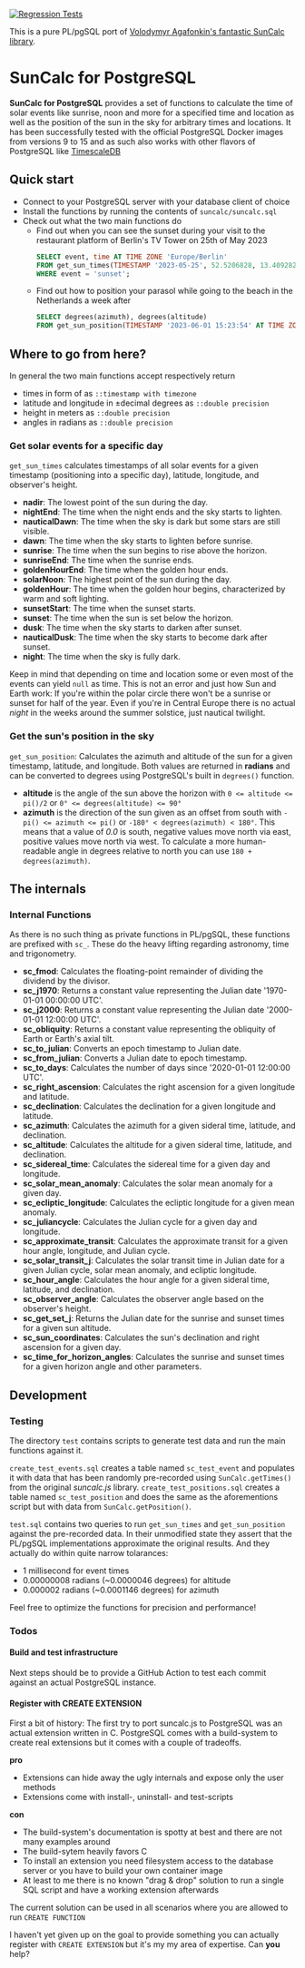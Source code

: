 [![Regression Tests](https://github.com/olithissen/suncalc_postgres/actions/workflows/test.yaml/badge.svg)](https://github.com/olithissen/suncalc_postgres/actions/workflows/test.yaml)

This is a pure PL/pgSQL port of [Volodymyr Agafonkin's fantastic SunCalc library](https://github.com/mourner/suncalc).

# SunCalc for PostgreSQL

**SunCalc for PostgreSQL** provides a set of functions to calculate the time of solar events like sunrise, noon and more for a specified time and location as well as the position of the sun in the sky for arbitrary times and locations.
It has been successfully tested with the official PostgreSQL Docker images from versions 9 to 15 and as such also works with other flavors of PostgreSQL like [TimescaleDB](https://github.com/timescale/timescaledb)

## Quick start

- Connect to your PostgreSQL server with your database client of choice
- Install the functions by running the contents of `suncalc/suncalc.sql`
- Check out what the two main functions do
   - Find out when you can see the sunset during your visit to the restaurant platform of Berlin's TV Tower on 25th of May 2023
       ```sql
       SELECT event, time AT TIME ZONE 'Europe/Berlin'
       FROM get_sun_times(TIMESTAMP '2023-05-25', 52.5206828, 13.409282, 239)
       WHERE event = 'sunset';
       ```
    - Find out how to position your parasol while going to the beach in the Netherlands a week after
      ```sql
      SELECT degrees(azimuth), degrees(altitude)
      FROM get_sun_position(TIMESTAMP '2023-06-01 15:23:54' AT TIME ZONE 'Europe/Amsterdam', 51.3794803,3.3887999);      
      ```

## Where to go from here?

In general the two main functions accept respectively return

- times in form of as `::timestamp with timezone`
- latitude and longitude in ±decimal degrees as `::double precision`
- height in meters as `::double precision`
- angles in radians as `::double precision` 

### Get solar events for a specific day 
`get_sun_times` calculates timestamps of all solar events for a given timestamp (positioning into a specific day), latitude, longitude, and observer's height.

- **nadir**: The lowest point of the sun during the day.
- **nightEnd**: The time when the night ends and the sky starts to lighten.
- **nauticalDawn**: The time when the sky is dark but some stars are still visible.
- **dawn**: The time when the sky starts to lighten before sunrise.
- **sunrise**: The time when the sun begins to rise above the horizon.
- **sunriseEnd**: The time when the sunrise ends.
- **goldenHourEnd**: The time when the golden hour ends.
- **solarNoon**: The highest point of the sun during the day.
- **goldenHour**: The time when the golden hour begins, characterized by warm and soft lighting.
- **sunsetStart**: The time when the sunset starts.
- **sunset**: The time when the sun is set below the horizon.
- **dusk**: The time when the sky starts to darken after sunset.
- **nauticalDusk**: The time when the sky starts to become dark after sunset.
- **night**: The time when the sky is fully dark.

Keep in mind that depending on time and location some or even most of the events can yield `null` as time.
This is not an error and just how Sun and Earth work:
If you're within the polar circle there won't be a sunrise or sunset for half of the year.
Even if you're in Central Europe there is no actual *night* in the weeks around the summer solstice, just nautical twilight.

### Get the sun's position in the sky

`get_sun_position`: Calculates the azimuth and altitude of the sun for a given timestamp, latitude, and longitude.
Both values are returned in **radians** and can be converted to degrees using PostgreSQL's built in `degrees()` function.

- **altitude** is the angle of the sun above the horizon with `0 <= altitude <= pi()/2` or `0° <= degrees(altitude) <= 90°`
- **azimuth** is the direction of the sun given as an offset from south with `-pi() <= azimuth <= pi()` or `-180° < degrees(azimuth) < 180°`.
    This means that a value of *0.0* is south, negative values move north via east, positive values move north via west.
    To calculate a more human-readable angle in degrees relative to north you can use `180 + degrees(azimuth)`.

## The internals

### Internal Functions

As there is no such thing as private functions in PL/pgSQL, these functions are prefixed with `sc_`.
These do the heavy lifting regarding astronomy, time and trigonometry.

- **sc_fmod**: Calculates the floating-point remainder of dividing the dividend by the divisor.
- **sc_j1970**: Returns a constant value representing the Julian date '1970-01-01 00:00:00 UTC'.
- **sc_j2000**: Returns a constant value representing the Julian date '2000-01-01 12:00:00 UTC'.
- **sc_obliquity**: Returns a constant value representing the obliquity of Earth or Earth's axial tilt.
- **sc_to_julian**: Converts an epoch timestamp to Julian date.
- **sc_from_julian**: Converts a Julian date to epoch timestamp.
- **sc_to_days**: Calculates the number of days since '2020-01-01 12:00:00 UTC'.
- **sc_right_ascension**: Calculates the right ascension for a given longitude and latitude.
- **sc_declination**: Calculates the declination for a given longitude and latitude.
- **sc_azimuth**: Calculates the azimuth for a given sideral time, latitude, and declination.
- **sc_altitude**: Calculates the altitude for a given sideral time, latitude, and declination.
- **sc_sidereal_time**: Calculates the sidereal time for a given day and longitude.
- **sc_solar_mean_anomaly**: Calculates the solar mean anomaly for a given day.
- **sc_ecliptic_longitude**: Calculates the ecliptic longitude for a given mean anomaly.
- **sc_juliancycle**: Calculates the Julian cycle for a given day and longitude.
- **sc_approximate_transit**: Calculates the approximate transit for a given hour angle, longitude, and Julian cycle.
- **sc_solar_transit_j**: Calculates the solar transit time in Julian date for a given Julian cycle, solar mean anomaly,
  and ecliptic longitude.
- **sc_hour_angle**: Calculates the hour angle for a given sideral time, latitude, and declination.
- **sc_observer_angle**: Calculates the observer angle based on the observer's height.
- **sc_get_set_j**: Returns the Julian date for the sunrise and sunset times for a given sun altitude.
- **sc_sun_coordinates**: Calculates the sun's declination and right ascension for a given day.
- **sc_time_for_horizon_angles**: Calculates the sunrise and sunset times for a given horizon angle and other
  parameters.

## Development

### Testing

The directory `test` contains scripts to generate test data and run the main functions against it.

`create_test_events.sql` creates a table named `sc_test_event` and populates it with data that has been randomly pre-recorded using `SunCalc.getTimes()` from the original *suncalc.js* library. `create_test_positions.sql` creates a table named `sc_test_position` and does the same as the aforementions script but with data from `SunCalc.getPosition()`.

`test.sql` contains two queries to run `get_sun_times` and `get_sun_position` against the pre-recorded data.
In their unmodified state they assert that the PL/pgSQL implementations approximate the original results.
And they actually do within quite narrow tolarances:
- 1 millisecond for event times
- 0.00000008 radians (~0.0000046 degrees) for altitude
- 0.000002 radians (~0.0001146 degrees) for azimuth

Feel free to optimize the functions for precision and performance!

### Todos

#### Build and test infrastructure

Next steps should be to provide a GitHub Action to test each commit against an actual PostgreSQL instance.

#### Register with CREATE EXTENSION

First a bit of history:
The first try to port suncalc.js to PostgreSQL was an actual extension written in C.
PostgreSQL comes with a build-system to create real extensions but it comes with a couple of tradeoffs.

**pro**
- Extensions can hide away the ugly internals and expose only the user methods
- Extensions come with install-, uninstall- and test-scripts

**con**
- The build-system's documentation is spotty at best and there are not many examples around
- The build-sytem heavily favors C
- To install an extension you need filesystem access to the database server or you have to build your own container image
- At least to me there is no known "drag & drop" solution to run a single SQL script and have a working extension afterwards

The current solution can be used in all scenarios where you are allowed to run `CREATE FUNCTION`

I haven't yet given up on the goal to provide something you can actually register with `CREATE EXTENSION` but it's my my area of expertise.
Can **you** help?
